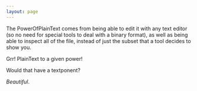 ```yaml
---
layout: page
---
```


The PowerOfPlainText comes from being able to edit it with any text editor (so no need for special tools to deal with a binary format), as well as being able to inspect all of the file, instead of just the subset that a tool decides to show you.

Grr! PlainText to a given power!

Would that have a textponent?

*Beautiful*.
